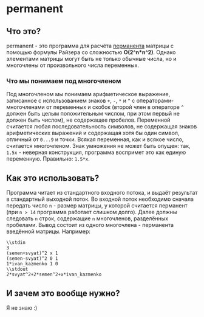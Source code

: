 # permanent
## Что это?
permanent - это программа для расчёта [перманента](https://ru.wikipedia.org/wiki/%D0%9F%D0%B5%D1%80%D0%BC%D0%B0%D0%BD%D0%B5%D0%BD%D1%82 "Перманент") матрицы с помощью формулы Райзера со сложностью **O(2^n*n^2)**. Однако элементами матрицы могут быть не только обычные числа, но и многочлены от произвольного числа переменных.
### Что мы понимаем под многочленом
Под многочленом мы понимаем арифметическое выражение, записанное с использованием знаков `+`, `-`, `*` и `^` с операторами-многочленами от переменных и скобок (второй член в операторе `^` должен быть целым положительным числом, при этом первый не должен быть числом), не содержащее пробелов. Переменной считается любая последовательность символов, не содержащая знаков арифметических выражений и содержащая хотя бы один символ, отличный от `0...9` и точки. Всякая переменная, как и всякое число, считается многочленом.
Знак умножения не может быть опущен: так, `1.5x` - неверная конструкция, программа воспримет это как единую переменную. Правильно: `1.5*x`.
## Как это использовать?
Программа читает из стандартного входного потока, и выдаёт результат в стандартный выходной поток. Во входной поток необходимо сначала передать число `n` - размер матрицы, у которой считается перманент (при `n > 14` программа работает слишком долго). Далее должны следовать `n` строк, содержащие `n` многочленов, разделённых пробелами. Вывод состоит из одного многочлена - перманента введённой матрицы.
Например:
~~~
\\stdin
3
(semen+svyat)^2 x 1
(semen-svyat)^2 0 1
1*ivan_kazmenko 1 0
\\stdout
2*svyat^2+2*semen^2+x*ivan_kazmenko
~~~
## И зачем это вообще нужно?
Я не знаю :)
